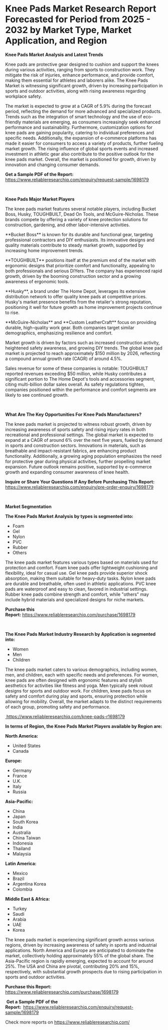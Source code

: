 <p><h1>Knee Pads Market Research Report Forecasted for Period from 2025 -  2032 by Market Type, Market Application, and Region</h1></p><p><strong>Knee Pads Market Analysis and Latest Trends</strong></p>
<p><p>Knee pads are protective gear designed to cushion and support the knees during various activities, ranging from sports to construction work. They mitigate the risk of injuries, enhance performance, and provide comfort, making them essential for athletes and laborers alike. The Knee Pads Market is witnessing significant growth, driven by increasing participation in sports and outdoor activities, along with rising awareness regarding workplace safety. </p><p>The market is expected to grow at a CAGR of 5.9% during the forecast period, reflecting the demand for more advanced and specialized products. Trends such as the integration of smart technology and the use of eco-friendly materials are emerging, as consumers increasingly seek enhanced performance and sustainability. Furthermore, customization options for knee pads are gaining popularity, catering to individual preferences and specific needs. Additionally, the expansion of e-commerce platforms has made it easier for consumers to access a variety of products, further fueling market growth. The rising influence of global sports events and increased investment in athletic gear also contribute to the positive outlook for the knee pads market. Overall, the market is positioned for growth, driven by innovation and changing consumer demands.</p></p>
<p><strong>Get a Sample PDF of the Report:&nbsp;</strong> <a href="https://www.reliableresearchiq.com/enquiry/request-sample/1698179?utm_campaign=3068&utm_medium=2&utm_source=Github&utm_content=ia&utm_term=05042025&utm_id=knee-pads">https://www.reliableresearchiq.com/enquiry/request-sample/1698179</a></p>
<p>&nbsp;</p>
<p><strong>Knee Pads Major Market Players</strong></p>
<p><p>The knee pads market features several notable players, including Bucket Boss, Husky, TOUGHBUILT, Dead On Tools, and McGuire-Nicholas. These brands compete by offering a variety of knee protection solutions for construction, gardening, and other labor-intensive activities.</p><p>**Bucket Boss** is known for its durable and functional gear, targeting professional contractors and DIY enthusiasts. Its innovative designs and quality materials contribute to steady market growth, supported by increasing home improvement trends.</p><p>**TOUGHBUILT** positions itself at the premium end of the market with ergonomic designs that prioritize comfort and functionality, appealing to both professionals and serious DIYers. The company has experienced rapid growth, driven by the booming construction sector and a growing awareness of ergonomic tools.</p><p>**Husky**, a brand under The Home Depot, leverages its extensive distribution network to offer quality knee pads at competitive prices. Husky's market presence benefits from the retailer's strong reputation, positioning it well for future growth as home improvement projects continue to rise.</p><p>**McGuire-Nicholas** and **Custom LeatherCraft** focus on providing durable, high-quality work gear. Both companies target similar demographics, emphasizing resilience and comfort.</p><p>Market growth is driven by factors such as increased construction activity, heightened safety awareness, and growing DIY trends. The global knee pad market is projected to reach approximately $150 million by 2026, reflecting a compound annual growth rate (CAGR) of around 4.5%.</p><p>Sales revenue for some of these companies is notable: TOUGHBUILT reported revenues exceeding $50 million, while Husky contributes a significant portion to The Home Depot's tools and accessories segment, citing multi-billion dollar sales overall. As safety regulations tighten, companies positioned within the performance and comfort segments are likely to see continued growth.</p></p>
<p>&nbsp;</p>
<p><strong>What Are The Key Opportunities For Knee Pads Manufacturers?</strong></p>
<p><p>The knee pads market is projected to witness robust growth, driven by increasing awareness of sports safety and rising injury rates in both recreational and professional settings. The global market is expected to expand at a CAGR of around 6% over the next five years, fueled by demand in sports and construction sectors. Innovations in materials, such as breathable and impact-resistant fabrics, are enhancing product functionality. Additionally, a growing aging population emphasizes the need for protective gear during physical activities, further propelling market expansion. Future outlook remains positive, supported by e-commerce growth and expanding consumer awareness of knee health.</p></p>
<p><strong>Inquire or Share Your Questions If Any Before Purchasing This Report:</strong> <a href="https://www.reliableresearchiq.com/enquiry/pre-order-enquiry/1698179?utm_campaign=3068&utm_medium=2&utm_source=Github&utm_content=ia&utm_term=05042025&utm_id=knee-pads">https://www.reliableresearchiq.com/enquiry/pre-order-enquiry/1698179</a></p>
<p>&nbsp;</p>
<p><strong>Market Segmentation</strong></p>
<p><strong>The Knee Pads Market Analysis by types is segmented into:</strong></p>
<p><ul><li>Foam</li><li>Gel</li><li>Nylon</li><li>PVC</li><li>Rubber</li><li>Others</li></ul></p>
<p><p>The knee pads market features various types based on materials used for protection and comfort. Foam knee pads offer lightweight cushioning and flexibility, ideal for casual use. Gel knee pads provide superior shock absorption, making them suitable for heavy-duty tasks. Nylon knee pads are durable and breathable, often used in athletic applications. PVC knee pads are waterproof and easy to clean, favored in industrial settings. Rubber knee pads combine strength and comfort, while "others" may include hybrid materials and specialized designs for niche markets.</p></p>
<p><strong>Purchase this Report:&nbsp;</strong><a href="https://www.reliableresearchiq.com/purchase/1698179?utm_campaign=3068&utm_medium=2&utm_source=Github&utm_content=ia&utm_term=05042025&utm_id=knee-pads">https://www.reliableresearchiq.com/purchase/1698179</a></p>
<p>&nbsp;</p>
<p><strong>The Knee Pads Market Industry Research by Application is segmented into:</strong></p>
<p><ul><li>Women</li><li>Men</li><li>Children</li></ul></p>
<p><p>The knee pads market caters to various demographics, including women, men, and children, each with specific needs and preferences. For women, knee pads are often designed with ergonomic features and stylish aesthetics for activities like fitness and yoga. Men typically seek robust designs for sports and outdoor work. For children, knee pads focus on safety and comfort during play and sports, ensuring protection while allowing for mobility. Overall, the market adapts to the distinct requirements of each group, promoting safety and performance.</p></p>
<p><a href="https://www.reliableresearchiq.com/knee-pads-r1698179?utm_campaign=3068&utm_medium=2&utm_source=Github&utm_content=ia&utm_term=05042025&utm_id=knee-pads">&nbsp;https://www.reliableresearchiq.com/knee-pads-r1698179</a></p>
<p><strong>In terms of Region, the Knee Pads Market Players available by Region are:</strong></p>
<p>
    <p> <strong> North America: </strong>
        <ul>
            <li>United States</li>
            <li>Canada</li>
        </ul>
        </p> 
    <p> <strong> Europe: </strong>
        <ul>
            <li>Germany</li>
            <li>France</li>
            <li>U.K.</li>
            <li>Italy</li>
            <li>Russia</li>
        </ul>
        </p> 
    <p> <strong> Asia-Pacific: </strong>
        <ul>
            <li>China</li>
            <li>Japan</li>
            <li>South Korea</li>
            <li>India</li>
            <li>Australia</li>
            <li>China Taiwan</li>
            <li>Indonesia</li>
            <li>Thailand</li>
            <li>Malaysia</li>
        </ul>
        </p> 
    <p> <strong> Latin America: </strong>
        <ul>
            <li>Mexico</li>
            <li>Brazil</li>
            <li>Argentina Korea</li>
            <li>Colombia</li>
        </ul>
        </p> 
    <p> <strong> Middle East & Africa: </strong>
        <ul>
            <li>Turkey</li>
            <li>Saudi</li>
            <li>Arabia</li>
            <li>UAE</li>
            <li>Korea</li>
        </ul>
    </p>
    </p>
<p><p>The knee pads market is experiencing significant growth across various regions, driven by increasing awareness of safety in sports and industrial applications. North America and Europe are anticipated to dominate the market, collectively holding approximately 55% of the global share. The Asia-Pacific region is rapidly emerging, expected to account for around 25%. The USA and China are pivotal, contributing 20% and 15%, respectively, with substantial growth prospects due to rising participation in sports and outdoor activities.</p></p>
<p><strong>Purchase this Report: </strong><a href="https://www.reliableresearchiq.com/purchase/1698179?utm_campaign=3068&utm_medium=2&utm_source=Github&utm_content=ia&utm_term=05042025&utm_id=knee-pads">https://www.reliableresearchiq.com/purchase/1698179</a></p>
<p>&nbsp;<strong>Get a Sample PDF of the Report:&nbsp;&nbsp;</strong><a href="https://www.reliableresearchiq.com/enquiry/request-sample/1698179?utm_campaign=3068&utm_medium=2&utm_source=Github&utm_content=ia&utm_term=05042025&utm_id=knee-pads">https://www.reliableresearchiq.com/enquiry/request-sample/1698179</a></p>
<p><strong></strong></p>
<p>Check more reports on <a href="https://www.reliableresearchiq.com/?utm_campaign=3068&utm_medium=2&utm_source=Github&utm_content=ia&utm_term=05042025&utm_id=knee-pads">https://www.reliableresearchiq.com/</a></p>